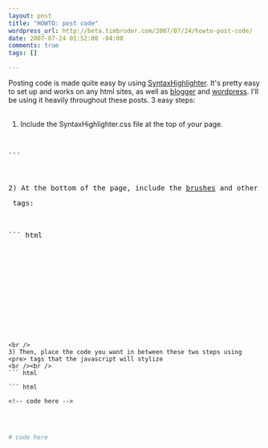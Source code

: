 ```yaml
--- 
layout: post
title: "HOWTO: post code"
wordpress_url: http://beta.timbroder.com/2007/07/24/howto-post-code/
date: 2007-07-24 01:52:00 -04:00
comments: true
tags: []

---
```

Posting code is made quite easy by using <a href="http://code.google.com/p/syntaxhighlighter/">SyntaxHighlighter</a>.  It's pretty
 easy to set up and works on any html sites, as well as <a href="http://www.blogger.com">blogger</a> and <a href="http://www.wordpress.org">wordpress</a>.  I'll be using it heavily throughout these posts.  3 easy steps:<br /><br />
 1) Include the SyntaxHighlighter.css file at the top of your page.
<br /> <br /> 
<pre class="brush: html">
<link type="text/css" rel="stylesheet" href="/php/js/dp.SyntaxHighlighter/Styles/SyntaxHighlighter.css"></link>
``` 

<br /> 
2) At the bottom of the page, include the <a href="http://code.google.com/p/syntaxhighlighter/wiki/Brushes">brushes</a> and other js files you will need, as well as the function call to stylize the <pre> tags:
<br /><br /> 
``` html

<script language="javascript" src="/php/js/dp.SyntaxHighlighter/Scripts/shCore.js"></script>
<script language="javascript" src="/php/js/dp.SyntaxHighlighter/Scripts/shBrushCSharp.js"></script>
<script language="javascript" src="/php/js/dp.SyntaxHighlighter/Scripts/shBrushXml.js"></script>
<script language="javascript" src="/php/js/dp.SyntaxHighlighter/Scripts/shBrushPython.js"></script>
<script language="javascript">
dp.SyntaxHighlighter.ClipboardSwf = '/flash/clipboard.swf';
dp.SyntaxHighlighter.HighlightAll('code');
</script>
``` 

<br /> 
3) Then, place the code you want in between these two steps using <pre> tags that the javascript will stylize
<br /><br /> 
``` html

``` html

<!-- code here -->
``` 

``` python

# code here
``` 

``` 
